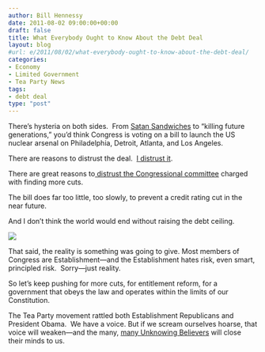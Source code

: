 ```yaml
---
author: Bill Hennessy
date: 2011-08-02 09:00:00+00:00
draft: false
title: What Everybody Ought to Know About the Debt Deal
layout: blog
#url: e/2011/08/02/what-everybody-ought-to-know-about-the-debt-deal/
categories:
- Economy
- Limited Government
- Tea Party News
tags:
- debt deal
type: "post"
---
```


There’s hysteria on both sides.  From [Satan Sandwiches](https://blogs.abcnews.com/thenote/2011/08/meat-sweet-or-debt-deal-the-mystery-of-the-satan-sandwich.html) to “killing future generations,” you’d think Congress is voting on a bill to launch the US nuclear arsenal on Philadelphia, Detroit, Atlanta, and Los Angeles.

There are reasons to distrust the deal.  [I distrust it](https://hennessysview.com/limited-government/5-things-to-question-about-debt-deal/).

There are great reasons to[ distrust the Congressional committee](https://blog.al.com/sweethome/2011/08/sen_jeff_sessions_announces_on.html) charged with finding more cuts.

The bill does far too little, too slowly, to prevent a credit rating cut in the near future.

And I don’t think the world would end without raising the debt ceiling.

![](https://19015-hennessysview.hennessysview.com/wp-content/uploads/2011/08/washington-valley-forge-300x154.jpg)


That said, the reality is something was going to give. Most members of Congress are Establishment—and the Establishment hates risk, even smart, principled risk.  Sorry—just reality.

So let’s keep pushing for more cuts, for entitlement reform, for a government that obeys the law and operates within the limits of our Constitution.

The Tea Party movement rattled both Establishment Republicans and President Obama.  We have a voice. But if we scream ourselves hoarse, that voice will weaken—and the many, [many Unknowing Believers](https://hennessysview.com/tea-party/unknowing-believers/) will close their minds to us.
